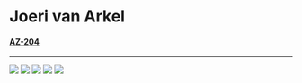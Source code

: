 # Joeri van Arkel

#### [AZ-204](AZ204.md)
<!--#### [PCAP-31](PCAP-31.md))-->
<!--#### [Others](Others.md)-->
--------

![](http://github-profile-summary-cards.vercel.app/api/cards/profile-details?username=joerivanarkel&theme=github_dark)
![](http://github-profile-summary-cards.vercel.app/api/cards/repos-per-language?username=joerivanarkel&theme=github_dark)
![](http://github-profile-summary-cards.vercel.app/api/cards/most-commit-language?username=joerivanarkel&theme=github_dark)
![](http://github-profile-summary-cards.vercel.app/api/cards/stats?username=joerivanarkel&theme=github_dark)
![](http://github-profile-summary-cards.vercel.app/api/cards/productive-time?username=joerivanarkel&theme=github_dark&utcOffset=1)
